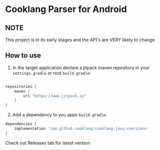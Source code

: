 # Cooklang Parser for Android

## NOTE
This project is in its early stages and the API's are VERY likely to change
## How to use 

1. In the target application declare a jitpack maven repository in your `settings.gradle` or root `build.gradle`: 
```groovy

repositories {
    maven {
        url "https://www.jitpack.io"
    }
}
```

2. Add a dependency to you apps `build.gradle`: 

```groovy
dependencies {
    implementation 'com.github.cooklang:cooklang-java:<version>'
}
```
 Check out Releases tab for latest version

